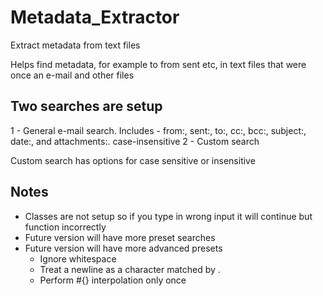 # Metadata_Extractor
Extract metadata from text files

Helps find metadata, for example to from sent etc, in text files that were once an e-mail and other files

Two searches are setup
------
1 - General e-mail search. Includes - from:, sent:, to:, cc:, bcc:, subject:, date:, and attachments:. case-insensitive
2 - Custom search

Custom search has options for case sensitive or insensitive

Notes
-----
* Classes are not setup so if you type in wrong input it will continue but function incorrectly
* Future version will have more preset searches 
* Future version will have more advanced presets
  * Ignore whitespace
  * Treat a newline as a character matched by .
  * Perform #{} interpolation only once
